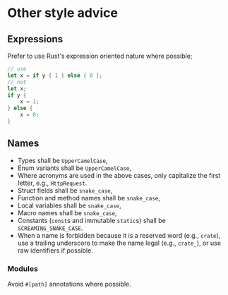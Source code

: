 # Other style advice

## Expressions

Prefer to use Rust's expression oriented nature where possible;

```rust
// use
let x = if y { 1 } else { 0 };
// not
let x;
if y {
    x = 1;
} else {
    x = 0;
}
```

## Names

 * Types shall be `UpperCamelCase`,
 * Enum variants shall be `UpperCamelCase`,
 * Where acronyms are used in the above cases, only capitalize the first letter, e.g., `HttpRequest`.
 * Struct fields shall be `snake_case`,
 * Function and method names shall be `snake_case`,
 * Local variables shall be `snake_case`,
 * Macro names shall be `snake_case`,
 * Constants (`const`s and immutable `static`s) shall be `SCREAMING_SNAKE_CASE`.
 * When a name is forbidden because it is a reserved word (e.g., `crate`), use a
   trailing underscore to make the name legal (e.g., `crate_`), or use raw
   identifiers if possible.

### Modules

Avoid `#[path]` annotations where possible.
